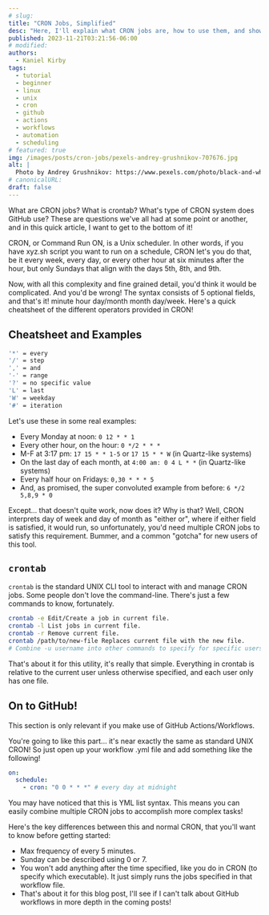 ```yaml
---
# slug:
title: "CRON Jobs, Simplified"
desc: "Here, I'll explain what CRON jobs are, how to use them, and show a basic example of them in GitHub Actions/Workflows."
published: 2023-11-21T03:21:56-06:00
# modified:
authors:
  - Kaniel Kirby
tags:
  - tutorial
  - beginner
  - linux
  - unix
  - cron
  - github
  - actions
  - workflows
  - automation
  - scheduling
# featured: true
img: /images/posts/cron-jobs/pexels-andrey-grushnikov-707676.jpg
alt: |
  Photo by Andrey Grushnikov: https://www.pexels.com/photo/black-and-white-photo-of-clocks-707676/
# canonicalURL:
draft: false
---
```


What are CRON jobs? What is crontab? What's type of CRON system does GitHub use? These are questions we've all had at some point or another, and in this quick article, I want to get to the bottom of it!

CRON, or Command Run ON, is a Unix scheduler. In other words, if you have xyz.sh script you want to run on a schedule, CRON let's you do that, be it every week, every day, or every other hour at six minutes after the hour, but only Sundays that align with the days 5th, 8th, and 9th.

Now, with all this complexity and fine grained detail, you'd think it would be complicated. And you'd be wrong! The syntax consists of 5 optional fields, and that's it! minute hour day/month month day/week. Here's a quick cheatsheet of the different operators provided in CRON!

## Cheatsheet and Examples

```bash
'*' = every
'/' = step
',' = and
'-' = range
'?' = no specific value
'L' = last
'W' = weekday
'#' = iteration
```

Let's use these in some real examples:

- Every Monday at noon: `0 12 * * 1`
- Every other hour, on the hour: `0 */2 * * *`
- M-F at 3:17 pm: `17 15 * * 1-5` or `17 15 * * W` (in Quartz-like systems)
- On the last day of each month, at `4:00 am: 0 4 L * *` (in Quartz-like systems)
- Every half hour on Fridays: `0,30 * * * 5`
- And, as promised, the super convoluted example from before: `6 */2 5,8,9 * 0`

Except... that doesn't quite work, now does it? Why is that? Well, CRON interprets day of week and day of month as "either or", where if either field is satisfied, it would run, so unfortunately, you'd need multiple CRON jobs to satisfy this requirement. Bummer, and a common "gotcha" for new users of this tool.

## `crontab`

`crontab` is the standard UNIX CLI tool to interact with and manage CRON jobs. Some people don't love the command-line. There's just a few commands to know, fortunately.

```bash
crontab -e Edit/Create a job in current file.
crontab -l List jobs in current file.
crontab -r Remove current file.
crontab /path/to/new-file Replaces current file with the new file.
# Combine -u username into other commands to specify for specific users.
```

That's about it for this utility, it's really that simple. Everything in crontab is relative to the current user unless otherwise specified, and each user only has one file.

## On to GitHub!

This section is only relevant if you make use of GitHub Actions/Workflows.

You're going to like this part... it's near exactly the same as standard UNIX CRON! So just open up your workflow .yml file and add something like the following!

```yml
on:
  schedule:
    - cron: "0 0 * * *" # every day at midnight
```

You may have noticed that this is YML list syntax. This means you can easily combine multiple CRON jobs to accomplish more complex tasks!

Here's the key differences between this and normal CRON, that you'll want to know before getting started:

- Max frequency of every 5 minutes.
- Sunday can be described using 0 or 7.
- You won't add anything after the time specified, like you do in CRON (to specify which executable). It just simply runs the jobs specified in that workflow file.
- That's about it for this blog post, I'll see if I can't talk about GitHub workflows in more depth in the coming posts!
